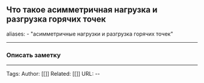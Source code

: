 ## Что такое асимметричная нагрузка и разгрузка горячих точек
aliases: 
	- "асимметричные нагрузки и разгрузка горячих точек"

---

### Описать заметку 

---
Tags:
Author: [[]]
Related: [[]]
URL: -- 